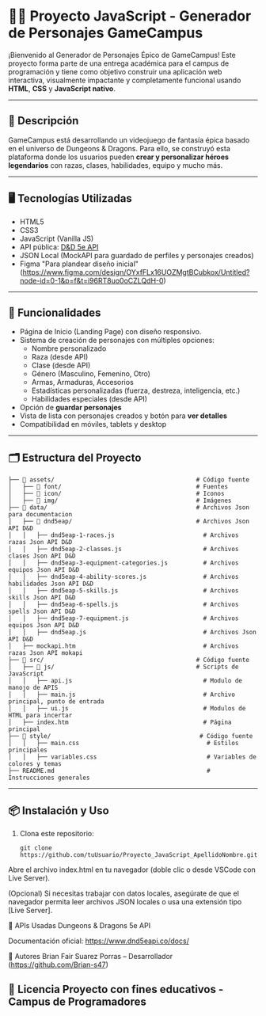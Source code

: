 # 🧙‍♂️ Proyecto JavaScript - Generador de Personajes GameCampus

¡Bienvenido al Generador de Personajes Épico de GameCampus! Este proyecto forma parte de una entrega académica para el campus de programación y tiene como objetivo construir una aplicación web interactiva, visualmente impactante y completamente funcional usando **HTML**, **CSS** y **JavaScript nativo**.

---

## 🌟 Descripción

GameCampus está desarrollando un videojuego de fantasía épica basado en el universo de Dungeons & Dragons. Para ello, se construyó esta plataforma donde los usuarios pueden **crear y personalizar héroes legendarios** con razas, clases, habilidades, equipo y mucho más.

---

## 🖥️ Tecnologías Utilizadas

- HTML5
- CSS3
- JavaScript (Vanilla JS)
- API pública: [D&D 5e API](https://www.dnd5eapi.co/)
- JSON Local (MockAPI para guardado de perfiles y personajes creados)
- Figma "Para plandear diseño inicial" (https://www.figma.com/design/OYxfFLx16UOZMgtBCubkox/Untitled?node-id=0-1&p=f&t=i96RT8uo0oCZLQdH-0)

---

## 🚀 Funcionalidades

- Página de Inicio (Landing Page) con diseño responsivo.
- Sistema de creación de personajes con múltiples opciones:
  - Nombre personalizado
  - Raza (desde API)
  - Clase (desde API)
  - Género (Masculino, Femenino, Otro)
  - Armas, Armaduras, Accesorios
  - Estadísticas personalizadas (fuerza, destreza, inteligencia, etc.)
  - Habilidades especiales (desde API)
- Opción de **guardar personajes**
- Vista de lista con personajes creados y botón para **ver detalles**
- Compatibilidad en móviles, tablets y desktop

---

## 🗂️ Estructura del Proyecto
``` 
├── 📂 assets/                                        # Código fuente
│   ├── 📂 font/                                      # Fuentes
│   ├── 📂 icon/                                      # Iconos
│   ├── 📂 img/                                       # Imágenes
├── 📂 data/                                          # Archivos Json para documentacion
│   ├── 📂 dnd5eap/                                   # Archivos Json API D&D
│   │   ├── dnd5eap-1-races.js                         # Archivos razas Json API D&D
│   │   ├── dnd5eap-2-classes.js                       # Archivos clases Json API D&D
│   │   ├── dnd5eap-3-equipment-categories.js          # Archivos equipos Json API D&D
│   │   ├── dnd5eap-4-ability-scores.js                # Archivos habilidades Json API D&D
│   │   ├── dnd5eap-5-skills.js                        # Archivos skills Json API D&D
│   │   ├── dnd5eap-6-spells.js                        # Archivos spells Json API D&D
│   │   ├── dnd5eap-7-equipment.js                     # Archivos equipos Json API D&D
│   │   ├── dnd5eap.js                                 # Archivos Json API D&D
│   ├── mockapi.htm                                    # Archivos razas Json API mokapi 
├── 📂 src/                                           # Código fuente 
│   ├── 📂 js/                                        # Scripts de JavaScript 
│   │   ├── api.js                                     # Modulo de manojo de APIS
│   │   ├── main.js                                    # Archivo principal, punto de entrada
│   │   ├── ui.js                                      # Modulos de HTML para incertar
│   ├── index.htm                                      # Página principal 
├── 📂 style/                                          # Código fuente 
│   │   ├── main.css                                    # Estilos principales
│   │   ├── variables.css                               # Variables de colores y temas 
├── README.md                                           # Instrucciones generales
```
---

## 📦 Instalación y Uso

1. Clona este repositorio:
   ```
   git clone https://github.com/tuUsuario/Proyecto_JavaScript_ApellidoNombre.git
Abre el archivo index.html en tu navegador (doble clic o desde VSCode con Live Server).

(Opcional) Si necesitas trabajar con datos locales, asegúrate de que el navegador permita leer archivos JSON locales o usa una extensión tipo [Live Server].

🔗 APIs Usadas
Dungeons & Dragons 5e API

Documentación oficial: https://www.dnd5eapi.co/docs/

🧠 Autores
Brian Fair Suarez Porras – Desarrollador
(https://github.com/Brian-s47)

📜 Licencia
Proyecto con fines educativos - Campus de Programadores
---